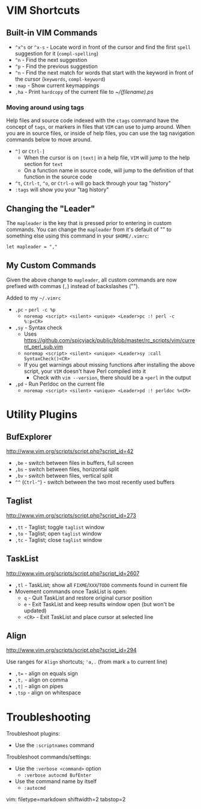 # VIM Shortcuts #

## Built-in VIM Commands ##
- `^x^s` or `^x-s` - Locate word in front of the cursor and find the first
  `spell` suggestion for it (`compl-spelling`)
- `^n` - Find the next suggestion
- `^p` - Find the previous suggestion
- `^n` - Find the next match for words that start with the keyword in front of
  the cursor (`keywords`, `compl-keyword`)
- `:map` - Show current keymappings
- `,ha` - Print `hardcopy` of the current file to _~/(filename).ps_

### Moving around using tags ###
Help files and source code indexed with the `ctags` command have the concept
of `tags`, or markers in files that `VIM` can use to jump around.  When you
are in source files, or inside of help files, you can use the tag navigation
commands below to move around.

- `^]` or `Ctrl-]`
  - When the cursor is on `|text|` in a help file, `VIM` will jump to the help
    section for `text`
  - On a function name in source code, will jump to the definition of that
    function in the source code
- `^t`, `Ctrl-t`, `^o`, or `Ctrl-o` will go back through your tag "history"
- `:tags` will show you  your "tag history"

## Changing the "Leader" ##
The `mapleader` is the key that is pressed prior to entering in custom
commands.  You can change the `mapleader` from it's default of "\" to
something else using this command in your `$HOME/.vimrc`:

    let mapleader = ","

## My Custom Commands ##
Given the above change to `mapleader`, all custom commands are now prefixed
with commas (`,`) instead of backslashes ("\").

Added to my `~/.vimrc`
- `,pc` - `perl -c %p`
  - `noremap <script> <silent> <unique> <Leader>pc :! perl -c %:p<CR>`
- `,sy` - Syntax check
  - Uses
    https://github.com/spicyjack/public/blob/master/rc_scripts/vim/current_perl_sub.vim
  - `noremap <script> <silent> <unique> <Leader>sy :call SyntaxCheck()<CR>`
  - If you get warnings about missing functions after installing the above
    script, your `VIM` doesn't have Perl compiled into it
    - Check with `vim --version`, there should be a `+perl` in the output
- `,pd` - Run Perldoc on the current file
  - `noremap <script> <silent> <unique> <Leader>pd :! perldoc %<CR>`

# Utility Plugins #


## BufExplorer ##
http://www.vim.org/scripts/script.php?script_id=42
- `,be` - switch between files in buffers, full screen
- `,bs` - switch between files, horizontal split
- `,bv` - switch between files, vertical split
- `^^` (`Ctrl-^`) - switch between the two most recently used buffers

## Taglist ##
http://www.vim.org/scripts/script.php?script_id=273
- `,tt` - Taglist; toggle `taglist` window
- `,to` - Taglist; open `taglist` window
- `,tc` - Taglist; close `taglist` window

## TaskList ##
http://www.vim.org/scripts/script.php?script_id=2607
- `,tl` - TaskList; show all `FIXME`/`XXX`/`TODO` comments found in current
  file
- Movement commands once TaskList is open:
  - `q` - Quit TaskList and restore original cursor position
  - `e` - Exit TaskList and keep results window open (but won't be updated)
  - `<CR>` - Exit TaskList and place cursor at selected line

## Align ##
http://www.vim.org/scripts/script.php?script_id=294

Use ranges for `Align` shortcuts; `'a,.` (from mark `a` to current line)
- `,t=` - align on equals sign
- `,t,` - align on comma
- `,t|` - align on pipes
- `,tsp` - align on whitespace

# Troubleshooting #
Troubleshoot plugins:
- Use the `:scriptnames` command

Troubleshoot commands/settings:
- Use the `:verbose <command>` option
  - `:verbose autocmd BufEnter`
- Use the command name by itself
  - `:autocmd`

vim: filetype=markdown shiftwidth=2 tabstop=2
